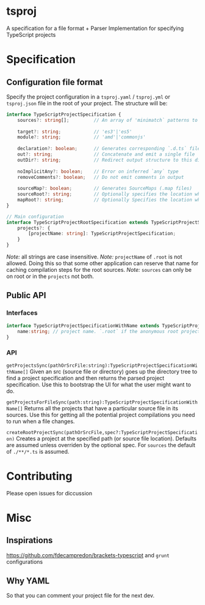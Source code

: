 # tsproj
A specification for a file format + Parser Implementation for specifying TypeScript projects

# Specification
## Configuration file format
Specify the project configuration in a `tsproj.yaml` / `tsproj.yml` or `tsproj.json` file in the root of your project. The structure will be: 

```ts
interface TypeScriptProjectSpecification {
	sources?: string[];         // An array of 'minimatch` patterns to specify source files  
	
	target?: string;            // 'es3'|'es5'
	module?: string;            // 'amd'|'commonjs'
	
	declaration?: boolean;      // Generates corresponding `.d.ts` file
	out?: string;               // Concatenate and emit a single file
	outDir?: string;            // Redirect output structure to this directory
	
	noImplicitAny?: boolean;    // Error on inferred `any` type
	removeComments?: boolean;   // Do not emit comments in output
		
	sourceMap?: boolean;        // Generates SourceMaps (.map files)
	sourceRoot?: string;        // Optionally specifies the location where debugger should locate TypeScript source files after deployment
	mapRoot?: string;           // Optionally Specifies the location where debugger should locate map files after deployment
}

// Main configuration
interface TypeScriptProjectRootSpecification extends TypeScriptProjectSpecification {
	projects?: {
		[projectName: string]: TypeScriptProjectSpecification;
	}
}
```
*Note:* all strings are case insensitive.
*Note:* `projectName` of `.root` is not allowed. Doing this so that some other application can reserve that name for caching compilation steps for the root sources. 
*Note:* `sources` can only be on root or in the `projects` not both.

## Public API
### Interfaces
```ts
interface TypeScriptProjectSpecificationWithName extends TypeScriptProjectSpecification {
    name:string; // project name. `.root` if the anonymous root project
}
```
### API
`getProjectsSync(pathOrSrcFile:string):TypeScriptProjectSpecificationWithName[]`
Given an src (source file or directory) goes up the directory tree to find a project specification and then returns the parsed project specification. Use this to bootstrap the UI for what the user might want to do.

`getProjectsForFileSync(path:string):TypeScriptProjectSpecificationWithName[]`
Returns all the projects that have a particular source file in its sources. Use this for getting all the potential project compilations you need to run when a file changes. 

`createRootProjectSync(pathOrSrcFile,spec?:TypeScriptProjectSpecification)` 
Creates a project at the specified path (or source file location). Defaults are assumed unless overriden by the optional spec. For `sources` the default of `./**/*.ts` is assumed.


# Contributing
Please open issues for diccussion

# Misc
## Inspirations 
https://github.com/fdecampredon/brackets-typescript and `grunt` configurations
## Why YAML
So that you can comment your project file for the next dev. 
